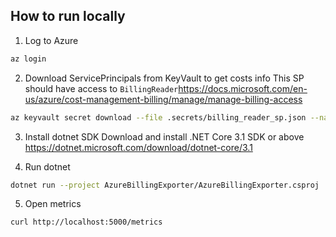 ## How to run locally

1. Log to Azure

```bash
az login
```


2. Download ServicePrincipals from KeyVault to get costs info
This SP should have access to `BillingReader`<https://docs.microsoft.com/en-us/azure/cost-management-billing/manage/manage-billing-access>

```bash
az keyvault secret download --file .secrets/billing_reader_sp.json --name azure-billing-reader-report --vault-name dev-keyvault-dodo
```

3. Install dotnet SDK
Download and install .NET Core 3.1 SDK or above 
<https://dotnet.microsoft.com/download/dotnet-core/3.1>


4. Run dotnet

```bash
dotnet run --project AzureBillingExporter/AzureBillingExporter.csproj
```

5. Open metrics

```bash
curl http://localhost:5000/metrics
```